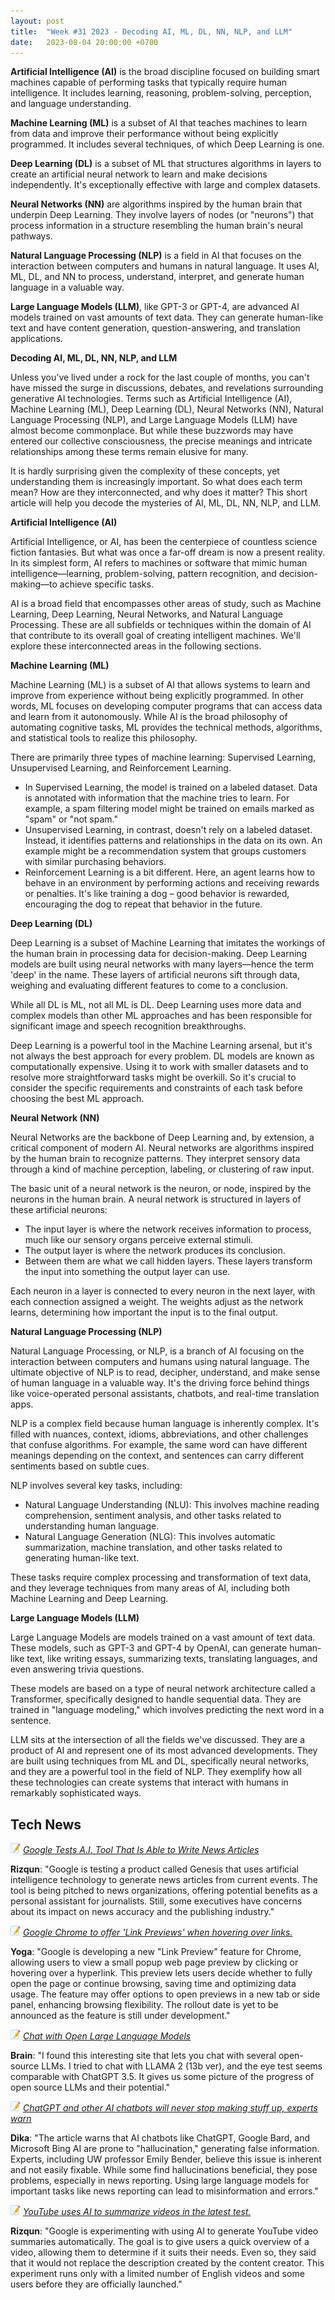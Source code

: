 ```yaml
---
layout: post
title:  "Week #31 2023 - Decoding AI, ML, DL, NN, NLP, and LLM"
date:   2023-08-04 20:00:00 +0700
---
```


**Artificial Intelligence (AI)** is the broad discipline focused on building smart machines capable of performing tasks that typically require human intelligence. It includes learning, reasoning, problem-solving, perception, and language understanding.

**Machine Learning (ML)** is a subset of AI that teaches machines to learn from data and improve their performance without being explicitly programmed. It includes several techniques, of which Deep Learning is one.

**Deep Learning (DL)** is a subset of ML that structures algorithms in layers to create an artificial neural network to learn and make decisions independently. It's exceptionally effective with large and complex datasets.

**Neural Networks (NN)** are algorithms inspired by the human brain that underpin Deep Learning. They involve layers of nodes (or "neurons") that process information in a structure resembling the human brain's neural pathways.

**Natural Language Processing (NLP)** is a field in AI that focuses on the interaction between computers and humans in natural language. It uses AI, ML, DL, and NN to process, understand, interpret, and generate human language in a valuable way.

**Large Language Models (LLM)**, like GPT-3 or GPT-4, are advanced AI models trained on vast amounts of text data. They can generate human-like text and have content generation, question-answering, and translation applications.

__Decoding AI, ML, DL, NN, NLP, and LLM__

Unless you've lived under a rock for the last couple of months, you can't have missed the surge in discussions, debates, and revelations surrounding generative AI technologies. Terms such as Artificial Intelligence (AI), Machine Learning (ML), Deep Learning (DL), Neural Networks (NN), Natural Language Processing (NLP), and Large Language Models (LLM) have almost become commonplace. But while these buzzwords may have entered our collective consciousness, the precise meanings and intricate relationships among these terms remain elusive for many.

It is hardly surprising given the complexity of these concepts, yet understanding them is increasingly important. So what does each term mean? How are they interconnected, and why does it matter? This short article will help you decode the mysteries of AI, ML, DL, NN, NLP, and LLM.

__Artificial Intelligence (AI)__

Artificial Intelligence, or AI, has been the centerpiece of countless science fiction fantasies. But what was once a far-off dream is now a present reality. In its simplest form, AI refers to machines or software that mimic human intelligence—learning, problem-solving, pattern recognition, and decision-making—to achieve specific tasks.

AI is a broad field that encompasses other areas of study, such as Machine Learning, Deep Learning, Neural Networks, and Natural Language Processing. These are all subfields or techniques within the domain of AI that contribute to its overall goal of creating intelligent machines. We'll explore these interconnected areas in the following sections.

__Machine Learning (ML)__

Machine Learning (ML) is a subset of AI that allows systems to learn and improve from experience without being explicitly programmed. In other words, ML focuses on developing computer programs that can access data and learn from it autonomously. While AI is the broad philosophy of automating cognitive tasks, ML provides the technical methods, algorithms, and statistical tools to realize this philosophy.

There are primarily three types of machine learning: Supervised Learning, Unsupervised Learning, and Reinforcement Learning.
* In Supervised Learning, the model is trained on a labeled dataset. Data is annotated with information that the machine tries to learn. For example, a spam filtering model might be trained on emails marked as "spam" or "not spam."
* Unsupervised Learning, in contrast, doesn't rely on a labeled dataset. Instead, it identifies patterns and relationships in the data on its own. An example might be a recommendation system that groups customers with similar purchasing behaviors.
* Reinforcement Learning is a bit different. Here, an agent learns how to behave in an environment by performing actions and receiving rewards or penalties. It's like training a dog – good behavior is rewarded, encouraging the dog to repeat that behavior in the future. 

__Deep Learning (DL)__

Deep Learning is a subset of Machine Learning that imitates the workings of the human brain in processing data for decision-making. Deep Learning models are built using neural networks with many layers—hence the term 'deep' in the name. These layers of artificial neurons sift through data, weighing and evaluating different features to come to a conclusion.

While all DL is ML, not all ML is DL. Deep Learning uses more data and complex models than other ML approaches and has been responsible for significant image and speech recognition breakthroughs.

Deep Learning is a powerful tool in the Machine Learning arsenal, but it's not always the best approach for every problem. DL models are known as computationally expensive. Using it to work with smaller datasets and to resolve more straightforward tasks might be overkill. So it's crucial to consider the specific requirements and constraints of each task before choosing the best ML approach.

__Neural Network (NN)__

Neural Networks are the backbone of Deep Learning and, by extension, a critical component of modern AI. Neural networks are algorithms inspired by the human brain to recognize patterns. They interpret sensory data through a kind of machine perception, labeling, or clustering of raw input.

The basic unit of a neural network is the neuron, or node, inspired by the neurons in the human brain. A neural network is structured in layers of these artificial neurons:
* The input layer is where the network receives information to process, much like our sensory organs perceive external stimuli.
* The output layer is where the network produces its conclusion.
* Between them are what we call hidden layers. These layers transform the input into something the output layer can use.

Each neuron in a layer is connected to every neuron in the next layer, with each connection assigned a weight. The weights adjust as the network learns, determining how important the input is to the final output. 

__Natural Language Processing (NLP)__

Natural Language Processing, or NLP, is a branch of AI focusing on the interaction between computers and humans using natural language. The ultimate objective of NLP is to read, decipher, understand, and make sense of human language in a valuable way. It's the driving force behind things like voice-operated personal assistants, chatbots, and real-time translation apps.

NLP is a complex field because human language is inherently complex. It's filled with nuances, context, idioms, abbreviations, and other challenges that confuse algorithms. For example, the same word can have different meanings depending on the context, and sentences can carry different sentiments based on subtle cues.

NLP involves several key tasks, including:
* Natural Language Understanding (NLU): This involves machine reading comprehension, sentiment analysis, and other tasks related to understanding human language.
* Natural Language Generation (NLG): This involves automatic summarization, machine translation, and other tasks related to generating human-like text.

These tasks require complex processing and transformation of text data, and they leverage techniques from many areas of AI, including both Machine Learning and Deep Learning. 

__Large Language Models (LLM)__

Large Language Models are models trained on a vast amount of text data. These models, such as GPT-3 and GPT-4 by OpenAI, can generate human-like text, like writing essays, summarizing texts, translating languages, and even answering trivia questions.

These models are based on a type of neural network architecture called a Transformer, specifically designed to handle sequential data. They are trained in "language modeling," which involves predicting the next word in a sentence.

LLM sits at the intersection of all the fields we've discussed. They are a product of AI and represent one of its most advanced developments. They are built using techniques from ML and DL, specifically neural networks, and they are a powerful tool in the field of NLP. They exemplify how all these technologies can create systems that interact with humans in remarkably sophisticated ways.

## Tech News

![memo](/assets/images/memo16.png) *[Google Tests A.I. Tool That Is Able to Write News Articles](https://www.nytimes.com/2023/07/19/business/google-artificial-intelligence-news-articles.html)*

**Rizqun**: "Google is testing a product called Genesis that uses artificial intelligence technology to generate news articles from current events. The tool is being pitched to news organizations, offering potential benefits as a personal assistant for journalists. Still, some executives have concerns about its impact on news accuracy and the publishing industry."

![memo](/assets/images/memo16.png) *[Google Chrome to offer 'Link Previews' when hovering over links.](https://www.bleepingcomputer.com/news/google/google-chrome-to-offer-link-previews-when-hovering-over-links/)*

**Yoga**: "Google is developing a new "Link Preview" feature for Chrome, allowing users to view a small popup web page preview by clicking or hovering over a hyperlink. This preview lets users decide whether to fully open the page or continue browsing, saving time and optimizing data usage. The feature may offer options to open previews in a new tab or side panel, enhancing browsing flexibility. The rollout date is yet to be announced as the feature is still under development."

![memo](/assets/images/memo16.png) *[Chat with Open Large Language Models](https://chat.lmsys.org/)*

**Brain**: "I found this interesting site that lets you chat with several open-source LLMs. I tried to chat with LLAMA 2 (13b ver), and the eye test seems comparable with ChatGPT 3.5. It gives us some picture of the progress of open source LLMs and their potential."

![memo](/assets/images/memo16.png) *[ChatGPT and other AI chatbots will never stop making stuff up, experts warn](https://www.techradar.com/computing/artificial-intelligence/chatgpt-and-other-ai-chatbots-will-never-stop-making-stuff-up-experts-warn)*

**Dika**: "The article warns that AI chatbots like ChatGPT, Google Bard, and Microsoft Bing AI are prone to "hallucination," generating false information. Experts, including UW professor Emily Bender, believe this issue is inherent and not easily fixable. While some find hallucinations beneficial, they pose problems, especially in news reporting. Using large language models for important tasks like news reporting can lead to misinformation and errors."

![memo](/assets/images/memo16.png) *[YouTube uses AI to summarize videos in the latest test.](https://www.theverge.com/2023/8/1/23815321/youtube-ai-video-summaries)*

**Rizqun**: "Google is experimenting with using AI to generate YouTube video summaries automatically. The goal is to give users a quick overview of a video, allowing them to determine if it suits their needs. Even so, they said that it would not replace the description created by the content creator. This experiment runs only with a limited number of English videos and some users before they are officially launched."
